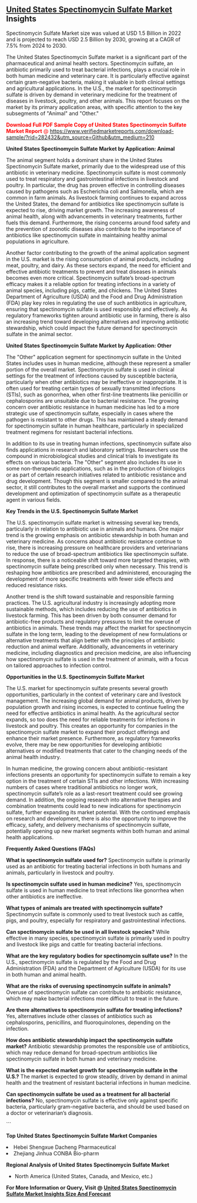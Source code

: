 <h2><a href="https://www.verifiedmarketreports.com/download-sample/?rid=282432&amp;utm_source=Github&amp;utm_medium=210" target="_blank">United States Spectinomycin Sulfate Market</a> Insights</h2><p>Spectinomycin Sulfate Market size was valued at USD 1.5 Billion in 2022 and is projected to reach USD 2.5 Billion by 2030, growing at a CAGR of 7.5% from 2024 to 2030.</p><p><p>The United States Spectinomycin Sulfate market is a significant part of the pharmaceutical and animal health sectors. Spectinomycin sulfate, an antibiotic primarily used to treat bacterial infections, plays a crucial role in both human medicine and veterinary care. It is particularly effective against certain gram-negative bacteria, making it valuable in both clinical settings and agricultural applications. In the U.S., the market for spectinomycin sulfate is driven by demand in veterinary medicine for the treatment of diseases in livestock, poultry, and other animals. This report focuses on the market by its primary application areas, with specific attention to the key subsegments of "Animal" and "Other." <p><span class=""><span style="color: #ff0000;"><strong>Download Full PDF Sample Copy of United States Spectinomycin Sulfate Market Report</strong> @ </span><a href="https://www.verifiedmarketreports.com/download-sample/?rid=282432&amp;utm_source=Github&amp;utm_medium=210" target="_blank">https://www.verifiedmarketreports.com/download-sample/?rid=282432&amp;utm_source=Github&amp;utm_medium=210</a></span></p></p><p><strong>United States Spectinomycin Sulfate Market by Application: Animal</strong></p><p>The animal segment holds a dominant share in the United States Spectinomycin Sulfate market, primarily due to the widespread use of this antibiotic in veterinary medicine. Spectinomycin sulfate is most commonly used to treat respiratory and gastrointestinal infections in livestock and poultry. In particular, the drug has proven effective in controlling diseases caused by pathogens such as Escherichia coli and Salmonella, which are common in farm animals. As livestock farming continues to expand across the United States, the demand for antibiotics like spectinomycin sulfate is expected to rise, driving market growth. The increasing awareness of animal health, along with advancements in veterinary treatments, further fuels this demand. Furthermore, the rising concerns around food safety and the prevention of zoonotic diseases also contribute to the importance of antibiotics like spectinomycin sulfate in maintaining healthy animal populations in agriculture.<p>Another factor contributing to the growth of the animal application segment in the U.S. market is the rising consumption of animal products, including meat, poultry, and dairy. As these sectors expand, the need for efficient and effective antibiotic treatments to prevent and treat diseases in animals becomes even more critical. Spectinomycin sulfate’s broad-spectrum efficacy makes it a reliable option for treating infections in a variety of animal species, including pigs, cattle, and chickens. The United States Department of Agriculture (USDA) and the Food and Drug Administration (FDA) play key roles in regulating the use of such antibiotics in agriculture, ensuring that spectinomycin sulfate is used responsibly and effectively. As regulatory frameworks tighten around antibiotic use in farming, there is also an increasing trend toward developing alternatives and improving antibiotic stewardship, which could impact the future demand for spectinomycin sulfate in the animal sector.</p><p><strong>United States Spectinomycin Sulfate Market by Application: Other</strong></p><p>The "Other" application segment for spectinomycin sulfate in the United States includes uses in human medicine, although these represent a smaller portion of the overall market. Spectinomycin sulfate is used in clinical settings for the treatment of infections caused by susceptible bacteria, particularly when other antibiotics may be ineffective or inappropriate. It is often used for treating certain types of sexually transmitted infections (STIs), such as gonorrhea, when other first-line treatments like penicillin or cephalosporins are unsuitable due to bacterial resistance. The growing concern over antibiotic resistance in human medicine has led to a more strategic use of spectinomycin sulfate, especially in cases where the pathogen is resistant to other drugs. This has maintained a steady demand for spectinomycin sulfate in human healthcare, particularly in specialized treatment regimens for resistant bacterial infections.<p>In addition to its use in treating human infections, spectinomycin sulfate also finds applications in research and laboratory settings. Researchers use the compound in microbiological studies and clinical trials to investigate its effects on various bacteria. The "Other" segment also includes its use in some non-therapeutic applications, such as in the production of biologics or as part of certain research initiatives related to antibiotic resistance and drug development. Though this segment is smaller compared to the animal sector, it still contributes to the overall market and supports the continued development and optimization of spectinomycin sulfate as a therapeutic agent in various fields.</p><p><strong>Key Trends in the U.S. Spectinomycin Sulfate Market</strong></p><p>The U.S. spectinomycin sulfate market is witnessing several key trends, particularly in relation to antibiotic use in animals and humans. One major trend is the growing emphasis on antibiotic stewardship in both human and veterinary medicine. As concerns about antibiotic resistance continue to rise, there is increasing pressure on healthcare providers and veterinarians to reduce the use of broad-spectrum antibiotics like spectinomycin sulfate. In response, there is a noticeable shift toward more targeted therapies, with spectinomycin sulfate being prescribed only when necessary. This trend is reshaping how antibiotics are prescribed and administered, encouraging the development of more specific treatments with fewer side effects and reduced resistance risks.<p>Another trend is the shift toward sustainable and responsible farming practices. The U.S. agricultural industry is increasingly adopting more sustainable methods, which includes reducing the use of antibiotics in livestock farming. This has been driven by both consumer demand for antibiotic-free products and regulatory pressures to limit the overuse of antibiotics in animals. These trends may affect the market for spectinomycin sulfate in the long term, leading to the development of new formulations or alternative treatments that align better with the principles of antibiotic reduction and animal welfare. Additionally, advancements in veterinary medicine, including diagnostics and precision medicine, are also influencing how spectinomycin sulfate is used in the treatment of animals, with a focus on tailored approaches to infection control.</p><p><strong>Opportunities in the U.S. Spectinomycin Sulfate Market</strong></p><p>The U.S. market for spectinomycin sulfate presents several growth opportunities, particularly in the context of veterinary care and livestock management. The increasing global demand for animal products, driven by population growth and rising incomes, is expected to continue fueling the need for effective antibiotics in animal health. As the agricultural sector expands, so too does the need for reliable treatments for infections in livestock and poultry. This creates an opportunity for companies in the spectinomycin sulfate market to expand their product offerings and enhance their market presence. Furthermore, as regulatory frameworks evolve, there may be new opportunities for developing antibiotic alternatives or modified treatments that cater to the changing needs of the animal health industry.<p>In human medicine, the growing concern about antibiotic-resistant infections presents an opportunity for spectinomycin sulfate to remain a key option in the treatment of certain STIs and other infections. With increasing numbers of cases where traditional antibiotics no longer work, spectinomycin sulfate’s role as a last-resort treatment could see growing demand. In addition, the ongoing research into alternative therapies and combination treatments could lead to new indications for spectinomycin sulfate, further expanding its market potential. With the continued emphasis on research and development, there is also the opportunity to improve the efficacy, safety, and delivery mechanisms of spectinomycin sulfate, potentially opening up new market segments within both human and animal health applications.</p><p><strong>Frequently Asked Questions (FAQs)</strong></p><p><strong>What is spectinomycin sulfate used for?</strong> Spectinomycin sulfate is primarily used as an antibiotic for treating bacterial infections in both humans and animals, particularly in livestock and poultry.</p><p><strong>Is spectinomycin sulfate used in human medicine?</strong> Yes, spectinomycin sulfate is used in human medicine to treat infections like gonorrhea when other antibiotics are ineffective.</p><p><strong>What types of animals are treated with spectinomycin sulfate?</strong> Spectinomycin sulfate is commonly used to treat livestock such as cattle, pigs, and poultry, especially for respiratory and gastrointestinal infections.</p><p><strong>Can spectinomycin sulfate be used in all livestock species?</strong> While effective in many species, spectinomycin sulfate is primarily used in poultry and livestock like pigs and cattle for treating bacterial infections.</p><p><strong>What are the key regulatory bodies for spectinomycin sulfate use?</strong> In the U.S., spectinomycin sulfate is regulated by the Food and Drug Administration (FDA) and the Department of Agriculture (USDA) for its use in both human and animal health.</p><p><strong>What are the risks of overusing spectinomycin sulfate in animals?</strong> Overuse of spectinomycin sulfate can contribute to antibiotic resistance, which may make bacterial infections more difficult to treat in the future.</p><p><strong>Are there alternatives to spectinomycin sulfate for treating infections?</strong> Yes, alternatives include other classes of antibiotics such as cephalosporins, penicillins, and fluoroquinolones, depending on the infection.</p><p><strong>How does antibiotic stewardship impact the spectinomycin sulfate market?</strong> Antibiotic stewardship promotes the responsible use of antibiotics, which may reduce demand for broad-spectrum antibiotics like spectinomycin sulfate in both human and veterinary medicine.</p><p><strong>What is the expected market growth for spectinomycin sulfate in the U.S.?</strong> The market is expected to grow steadily, driven by demand in animal health and the treatment of resistant bacterial infections in human medicine.</p><p><strong>Can spectinomycin sulfate be used as a treatment for all bacterial infections?</strong> No, spectinomycin sulfate is effective only against specific bacteria, particularly gram-negative bacteria, and should be used based on a doctor or veterinarian’s diagnosis.</p>```</p><p><strong>Top United States Spectinomycin Sulfate Market Companies</strong></p><div data-test-id=""><p><li>Hebei Shengxue Dacheng Pharmaceutical</li><li> Zhejiang Jinhua CONBA Bio-pharm</li></p><div><strong>Regional Analysis of&nbsp;United States Spectinomycin Sulfate Market</strong></div><ul><li dir="ltr"><p dir="ltr">North America&nbsp;(United States, Canada, and Mexico, etc.)</p></li></ul><p><strong>For More Information or Query, Visit @&nbsp;</strong><strong><a href="https://www.verifiedmarketreports.com/product/spectinomycin-sulfate-market/?utm_source=Github&amp;utm_medium=210" target="_blank">United States Spectinomycin Sulfate Market Insights Size And Forecast</a></strong></p></div>
